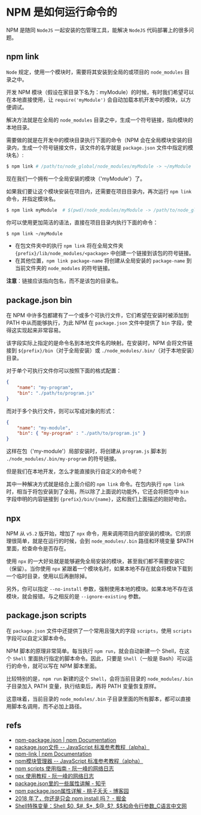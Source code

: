 <!-- markdownlint-disable MD014 -->

# NPM 是如何运行命令的

NPM 是随同 `NodeJS` 一起安装的包管理工具，能解决 `NodeJS` 代码部署上的很多问题。

## npm link

`Node` 规定，使用一个模块时，需要将其安装到全局的或项目的 `node_modules` 目录之中。

开发 NPM 模块（假设在家目录下名为：myModule）的时候，有时我们希望可以在本地直接使用，让 `require('myModule')` 会自动加载本机开发中的模块，以方便调试。

解决方法就是在全局的 `node_modules` 目录之中，生成一个符号链接，指向模块的本地目录。

需要做的就是在开发中的模块目录执行下面的命令（NPM 会在全局模块安装的目录内，生成一个符号链接文件，该文件的名字就是 `package.json` 文件中指定的模块名）:

```bash
$ npm link # /path/to/node_global/node_modules/myModule -> ~/myModule
```

现在我们一个拥有一个全局安装的模块（'myModule'）了。

如果我们要让这个模块安装在项目内，还需要在项目目录内，再次运行 `npm link` 命令，并指定模块名。

```bash
$ npm link myModule  # $(pwd)/node_modules/myModule -> /path/to/node_global/node_modules/myModule
```

你可以使用更加简洁的语法，直接在项目目录内执行下面的命令：

```bash
$ npm link ~/myModule
```

* 在包文件夹中的执行 `npm link` 将在全局文件夹 `{prefix}/lib/node_modules/<package>` 中创建一个链接到该包的符号链接。
* 在其他位置，`npm link package-name` 将创建从全局安装的 `package-name` 到当前文件夹的 `node_modules` 的符号链接。

**注意**：链接应该指向包名，而不是该包的目录名。

## package.json bin

在 NPM 中许多包都建有了一个或多个可执行文件，它们希望在安装时被添加到 PATH 中从而能够执行，为此 NPM 在 `package.json` 文件中提供了 `bin` 字段，使得这实现起来非常容易。

该字段实际上指定的是命令名到本地文件名的映射。在安装时，NPM 会将文件链接到  `${prefix}/bin`（对于全局安装）或 `./node_modules/.bin/`（对于本地安装）目录。

对于单个可执行文件你可以按照下面的格式配置：

```json
{
    "name": "my-program",
    "bin": "./path/to/program.js"
}
```

而对于多个执行文件，则可以写成对象的形式：

```json
{
    "name": "my-module",
    "bin": { "my-program" : "./path/to/program.js" }
}
```

这样在包（'my-module'）局部安装时，将创建从 `program.js` 脚本到 `./node_modules/.bin/my-program` 的符号链接。

但是我们在本地开发，怎么才能直接执行自定义的命令呢？

其中一种解决方式就是结合上面介绍的 `npm link` 命令。在包内执行 `npm link` 时，相当于将包安装到了全局，所以除了上面说的功能外，它还会将把包中 `bin` 字段申明的内容链接到 `{prefix}/bin/{name}`，这和我们上面描述的刚好吻合。

## npx

<!-- 可是现在这样运行的话我们又创建了全局的包，有没有办法避开呢？ -->

NPM 从 `v5.2` 版开始，增加了 `npx` 命令，用来调用项目内部安装的模块。它的原理很简单，就是在运行的时候，会到 `node_modules/.bin` 路径和环境变量 $PATH 里面，检查命令是否存在。

使用 `npx` 的一大好处就是能够避免全局安装的模块，甚至我们都不需要安装它（保留）。当你使用 `npx` 紧跟着一个模块名时，如果本地不存在就会将模块下载到一个临时目录，使用以后再删除掉。

另外，你可以指定 `--no-install` 参数，强制使用本地的模块。如果本地不存在该模块，就会报错。与之相反的是 `--ignore-existing` 参数。

<!--
在本例中，你可以执行下面的命令来运行你的脚本：

```bash
$ npx --no-install my-program
```
-->

## package.json scripts

在 `package.json` 文件中还提供了一个常用且强大的字段 `scripts`，使用 `scripts` 字段可以自定义脚本命令。

NPM 脚本的原理非常简单。每当执行 `npm run`，就会自动新建一个 Shell，在这个 `Shell` 里面执行指定的脚本命令。因此，只要是 `Shell`（一般是 Bash）可以运行的命令，就可以写在 NPM 脚本里面。

比较特别的是，`npm run` 新建的这个 `Shell`，会将当前目录的 `node_modules/.bin` 子目录加入 PATH 变量，执行结束后，再将 PATH 变量恢复原样。

这意味着，当前目录的 `node_modules/.bin` 子目录里面的所有脚本，都可以直接用脚本名调用，而不必加上路径。

## refs

* [npm-package.json | npm Documentation](https://docs.npmjs.com/files/package.json)
* [package.json文件 -- JavaScript 标准参考教程（alpha）](http://javascript.ruanyifeng.com/nodejs/packagejson.html)
* [npm-link | npm Documentation](https://docs.npmjs.com/cli/link.html)
* [npm模块管理器 -- JavaScript 标准参考教程（alpha）](https://javascript.ruanyifeng.com/nodejs/npm.html)
* [npm scripts 使用指南 - 阮一峰的网络日志](http://www.ruanyifeng.com/blog/2016/10/npm_scripts.html)
* [npx 使用教程 - 阮一峰的网络日志](http://www.ruanyifeng.com/blog/2019/02/npx.html)
* [package.json里的一些属性讲解 - 知乎](https://zhuanlan.zhihu.com/p/33928507)
* [npm package.json属性详解 - 桃子夭夭 - 博客园](https://www.cnblogs.com/tzyy/p/5193811.html)
* [2018 年了，你还是只会 npm install 吗？ - 掘金](https://juejin.im/post/5ab3f77df265da2392364341)
* [Shell特殊变量：Shell $0, $#, $*, $@, $?, $$和命令行参数_C语言中文网](http://c.biancheng.net/cpp/view/2739.html)
